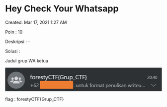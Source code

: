 # Hey Check Your Whatsapp

Created: Mar 17, 2021 1:27 AM

Poin : 10

Deskripsi : -

Solusi : 

Judul grup WA ketua

![Hey%20Check%20Your%20Whatsapp%201a96b22f37cb4d68b5ca268719202eba/Untitled.png](Hey%20Check%20Your%20Whatsapp%201a96b22f37cb4d68b5ca268719202eba/Untitled.png)

flag : forestyCTF{Grup_CTF}